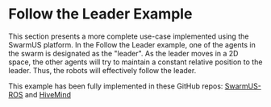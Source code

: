 # Follow the Leader Example

This section presents a more complete use-case implemented using the SwarmUS platform. In the Follow the Leader example, one of the agents in the swarm is designated as the "leader". As the leader moves in a 2D space, the other agents will try to maintain a constant relative position to the leader. Thus, the robots will effectively follow the leader.

This example has been fully implemented in these GitHub repos: [SwarmUS-ROS](https://github.com/SwarmUS/SwarmUS-ROS) and [HiveMind](https://github.com/SwarmUS) <!-- TODO faire pointer vers un tag-->